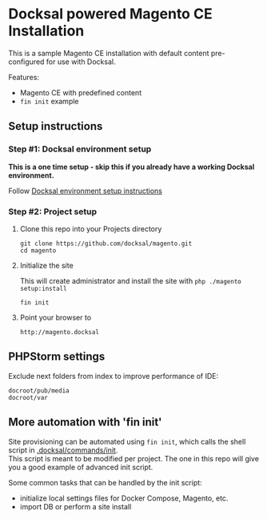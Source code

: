 # Docksal powered Magento CE Installation

This is a sample Magento CE installation with default content pre-configured for use with Docksal.

Features:

- Magento CE with predefined content
- `fin init` example

## Setup instructions

### Step #1: Docksal environment setup

**This is a one time setup - skip this if you already have a working Docksal environment.**  

Follow [Docksal environment setup instructions](https://github.com/docksal/docksal/blob/develop/docs/env-setup.md)

### Step #2: Project setup

1. Clone this repo into your Projects directory

    ```
    git clone https://github.com/docksal/magento.git
    cd magento
    ```

2. Initialize the site

    This will create administrator and install the site with `php ./magento setup:install` 

    ```
    fin init
    ```

3. Point your browser to

    ```
    http://magento.docksal
    ```

## PHPStorm settings

Exclude next folders from index to improve performance of IDE:
```
docroot/pub/media
docroot/var

```


## More automation with 'fin init'

Site provisioning can be automated using `fin init`, which calls the shell script in [.docksal/commands/init](.docksal/commands/init).  
This script is meant to be modified per project. The one in this repo will give you a good example of advanced init script.

Some common tasks that can be handled by the init script:

- initialize local settings files for Docker Compose, Magento, etc.
- import DB or perform a site install
